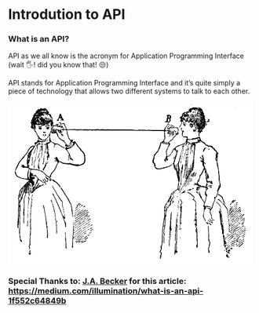 # Introdution to API

### What is an API?

API as we all know is the acronym for Application Programming Interface (wait 🖐! did you know that! 😒)

API stands for Application Programming Interface and it’s quite simply a piece of technology that allows two different systems to talk to each other.

![llustration-of-to-women-api](https://github.com/devpishaili/courses/blob/main/what-the-heck-is-api/assets/images/tux.png)

### Special Thanks to: [J.A. Becker](https://medium.com/@j.a.becker?source=post_page-----1f552c64849b--------------------------------) for this article: https://medium.com/illumination/what-is-an-api-1f552c64849b

